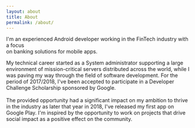 ```yaml
---
layout: about
title: About
permalink: /about/
---
```


I'm an experienced Android developer working in the FinTech industry with a focus <br/>on banking solutions for mobile apps.  

My technical career started as a System administrator supporting a large environment of mission-critical servers distributed across the world, while I was paving my way through the field of software development. For the period of 2017/2018, I've been accepted to participate in a Developer Challenge Scholarship sponsored by Google. <br/>
<br/>The provided opportunity had a significant impact on my ambition to thrive in the industry as later that year in 2018, I've released my first app on Google Play. I'm inspired by the opportunity to work on projects that drive social impact as a positive effect оn the community.
